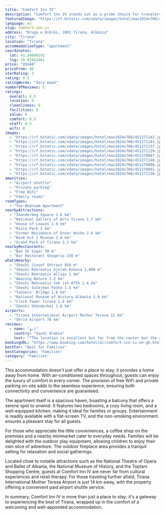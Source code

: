 ```yaml
---
title: "Comfort Inn IV"
description: "Comfort Inn IV stands out as a prime choice for travelers seeking a blend of convenience and comfort in the heart of Tirana."
featuredImage: "https://cf.bstatic.com/xdata/images/hotel/max1024x768/451271142.jpg?k=670543837a85c354db92081c53f61e6de0212ca686360307691590cb6cd07c35&o=&hp=1"
language: en
slug: comfort-inn-iv
address: "Rruga e Dibrës, 1001 Tirana, Albania"
city: "Tirana"
location: "Tirana"
accommodationType: "apartment"
coordinates:
  lat: 41.34048192
  lng: 19.82942061
price: "US$46"
priceFrom: 46
starRating: 3
rating: 8.5
ratingWords: "Very Good"
numberOfReviews: 5
ratings:
  overall: 8.5
  location: 9
  cleanliness: 9
  facilities: 8
  value: 8
  comfort: 8.5
  staff: 8.5
  wifi: 0
images:
  - "https://cf.bstatic.com/xdata/images/hotel/max1024x768/451271142.jpg?k=670543837a85c354db92081c53f61e6de0212ca686360307691590cb6cd07c35&o=&hp=1"
  - "https://cf.bstatic.com/xdata/images/hotel/max1024x768/451271141.jpg?k=ae5a5142b0e3fe2c170212da3e9eaf260021b51f9cad274a019bb293588c689c&o=&hp=1"
  - "https://cf.bstatic.com/xdata/images/hotel/max1024x768/451271137.jpg?k=6d8d2c0f22ae23868002e44a05f96ae41a70ec77d9b8357f99a1083723f4a729&o=&hp=1"
  - "https://cf.bstatic.com/xdata/images/hotel/max1024x768/451271139.jpg?k=c7d28cfc7705060e240e1de0c51cff362d0ced8b0e8f8a8c0dc014060b150000&o=&hp=1"
  - "https://cf.bstatic.com/xdata/images/hotel/max1024x768/451270887.jpg?k=62f82b30a86f054edba29386f35e1cb67cb4ab0dd82f2b721e87f30e5630de8c&o=&hp=1"
  - "https://cf.bstatic.com/xdata/images/hotel/max1024x768/451271140.jpg?k=18e8b866afd06e7ca61c25cc9f503a8344735dcddfc966f132ac5784691ba49b&o=&hp=1"
  - "https://cf.bstatic.com/xdata/images/hotel/max1024x768/451270886.jpg?k=9a8047d5788d57520f56b5afe0a0be0e820381773075ce895bfbc4de07176716&o=&hp=1"
  - "https://cf.bstatic.com/xdata/images/hotel/max1024x768/451270891.jpg?k=75c3e25f6af4b8ccdee984d7fb7429557830cbfc33fd61b880031f47d293c127&o=&hp=1"
  - "https://cf.bstatic.com/xdata/images/hotel/max1024x768/451271138.jpg?k=0abeabdbd27d2ac2980ba63dedce5da93e5339226aff041a422e78297ecc4d76&o=&hp=1"
amenities:
  - "Airport shuttle"
  - "Private parking"
  - "Free WiFi"
  - "Family rooms"
roomTypes:
  - "Two-Bedroom Apartment"
nearbyAttractions:
  - "Skanderbeg Square 1.6 km"
  - "National Gallery of Arts Tirana 1.7 km"
  - "House of Leaves 1.9 km"
  - "Rinia Park 2 km"
  - "Former Residence of Enver Hoxha 2.4 km"
  - "Bunk'Art 1 Museum 2.8 km"
  - "Grand Park of Tirana 3.2 km"
nearbyRestaurants:
  - "Bon SE Sugar 50 m"
  - "Bar Restorant Shoqeria 150 m"
whatsNearby:
  - "Sheshi Jjosef Shtraus 850 m"
  - "Sheshi Rekreativ Gjolek Kokona 1,000 m"
  - "Sheshi Rekreativ Allias 1 km"
  - "Amazing Nature 1.2 km"
  - "Sheshi Rekreativ tek ish ATSh 1.4 km"
  - "Sheshi Sulejman Pasha 1.5 km"
  - "Tanners' Bridge 1.6 km"
  - "National Museum of History Albania 1.6 km"
  - "Clock Tower Tirana 1.6 km"
  - "Sheshi Skënderbej 1.6 km"
airports:
  - "Tirana International Airport Mother Teresa 11 km"
  - "Ohrid Airport 78 km"
reviews:
  - name: "ابو"
    country: "Saudi Arabia"
    text: "“The location is excellent but far from the center but the apartment is new, clean and spacious”"
bookingURL: "https://www.booking.com/hotel/al/comfort-inn-iv.en-gb.html?aid=8035640"
bestFor: "Best for Families"
bestCategories: "Families"
category: "Families"
---
```


This accommodation doesn't just offer a place to stay; it provides a home away from home. With air-conditioned spaces throughout, guests can enjoy the luxury of comfort in every corner. The provision of free WiFi and private parking on-site adds to the seamless experience, ensuring both connectivity and convenience are guaranteed.

The apartment itself is a spacious haven, boasting a balcony that offers a serene spot to unwind. It features two bedrooms, a cozy living room, and a well-equipped kitchen, making it ideal for families or groups. Entertainment is readily available with a flat-screen TV, and the non-smoking environment ensures a pleasant stay for all guests.

For those who appreciate the little conveniences, a coffee shop on the premises and a nearby minimarket cater to everyday needs. Families will be delighted with the outdoor play equipment, allowing children to enjoy their own slice of adventure. The outdoor fireplace area provides a tranquil setting for relaxation and social gatherings.

Located close to notable attractions such as the National Theatre of Opera and Ballet of Albania, the National Museum of History, and the Toptani Shopping Centre, guests at Comfort Inn IV are never far from cultural experiences and retail therapy. For those traveling further afield, Tirana International Mother Teresa Airport is just 14 km away, with the property offering a convenient paid airport shuttle service.

In summary, Comfort Inn IV is more than just a place to stay; it's a gateway to experiencing the best of Tirana, wrapped up in the comfort of a welcoming and well-appointed accommodation.
